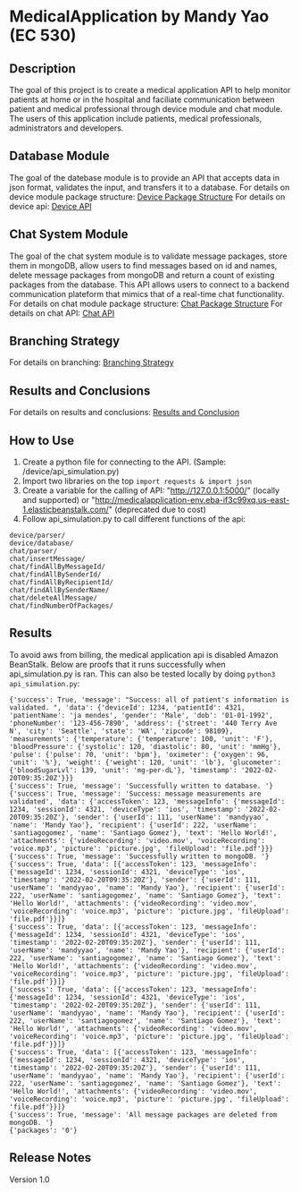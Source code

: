 # MedicalApplication by Mandy Yao (EC 530)
## Description
The goal of this project is to create a medical application API to help monitor patients at home or in the hospital and faciliate communication between patient and medical professional through device module and chat module. The users of this application include patients, medical professionals, administrators and developers.  


## Database Module
The goal of the datebase module is to provide an API that accepts data in json format, validates the input, and transfers it to a database. 
For details on device module package structure: [Device Package Structure](https://github.com/myaoo18/MedicalApplication/wiki/Device-Package-Structure)
For details on device api: [Device API](https://github.com/myaoo18/MedicalApplication/wiki/Device-API)

## Chat System Module
The goal of the chat system module is to validate message packages, store them in mongoDB, allow users to find messages based on id and names, delete message packages from mongoDB and return a count of existing packages from the database. This API allows users to connect to a backend communication plateform that mimics that of a real-time chat functionality.
For details on chat module package structure: [Chat Package Structure](https://github.com/myaoo18/MedicalApplication/wiki/Device-Package-Structure)
For details on chat API: [Chat API](https://github.com/myaoo18/MedicalApplication/wiki/Chat-API)

## Branching Strategy
For details on branching: [Branching Strategy](https://github.com/myaoo18/MedicalApplication/wiki/Branching-Strategy)

## Results and Conclusions
For details on results and conclusions: [Results and Conclusion](https://github.com/myaoo18/MedicalApplication/wiki/Results-and-Conclusion)


## How to Use
1) Create a python file for connecting to the API. (Sample: /device/api_simulation.py)
2) Import two libraries on the top
```import requests & import json```
3) Create a variable for the calling of API: "http://127.0.0.1:5000/" (locally and supported) or "http://medicalapplication-env.eba-if3c99xq.us-east-1.elasticbeanstalk.com/" (deprecated due to cost)
4) Follow api_simulation.py to call different functions of the api: 
```
device/parser/
device/database/
chat/parser/
chat/insertMessage/
chat/findAllByMessageId/
chat/findAllBySenderId/
chat/findAllByRecipientId/
chat/findAllBySenderName/
chat/deleteAllMessage/
chat/findNumberOfPackages/
```


## Results
To avoid aws from billing, the medical application api is disabled Amazon BeanStalk. Below are proofs that it runs successfully when api_simulation.py is ran. This can also be tested locally by doing ```python3 api_simulation.py```:

```
{'success': True, 'message': "Success: all of patient's information is validated. ", 'data': {'deviceId': 1234, 'patientId': 4321, 'patientName': 'ja mendes', 'gender': 'Male', 'dob': '01-01-1992', 'phoneNumber': '123-456-7890', 'address': {'street': '440 Terry Ave N', 'city': 'Seattle', 'state': 'WA', 'zipcode': 98109}, 'measurements': {'temperature': {'temperature': 100, 'unit': 'F'}, 'bloodPressure': {'systolic': 120, 'diastolic': 80, 'unit': 'mmHg'}, 'pulse': {'pulse': 70, 'unit': 'bpm'}, 'oximeter': {'oxygen': 96, 'unit': '%'}, 'weight': {'weight': 120, 'unit': 'lb'}, 'glucometer': {'bloodSugarLvl': 139, 'unit': 'mg-per-dL'}, 'timestamp': '2022-02-20T09:35:20Z'}}}
{'success': True, 'message': 'Successfully written to database. '}
{'success': True, 'message': 'Success: message measurements are validated', 'data': {'accessToken': 123, 'messageInfo': {'messageId': 1234, 'sessionId': 4321, 'deviceType': 'ios', 'timestamp': '2022-02-20T09:35:20Z'}, 'sender': {'userId': 111, 'userName': 'mandyyao', 'name': 'Mandy Yao'}, 'recipient': {'userId': 222, 'userName': 'santiagogomez', 'name': 'Santiago Gomez'}, 'text': 'Hello World!', 'attachments': {'videoRecording': 'video.mov', 'voiceRecording': 'voice.mp3', 'picture': 'picture.jpg', 'fileUpload': 'file.pdf'}}}
{'success': True, 'message': 'Successfully written to mongoDB. '}
{'success': True, 'data': [{'accessToken': 123, 'messageInfo': {'messageId': 1234, 'sessionId': 4321, 'deviceType': 'ios', 'timestamp': '2022-02-20T09:35:20Z'}, 'sender': {'userId': 111, 'userName': 'mandyyao', 'name': 'Mandy Yao'}, 'recipient': {'userId': 222, 'userName': 'santiagogomez', 'name': 'Santiago Gomez'}, 'text': 'Hello World!', 'attachments': {'videoRecording': 'video.mov', 'voiceRecording': 'voice.mp3', 'picture': 'picture.jpg', 'fileUpload': 'file.pdf'}}]}
{'success': True, 'data': [{'accessToken': 123, 'messageInfo': {'messageId': 1234, 'sessionId': 4321, 'deviceType': 'ios', 'timestamp': '2022-02-20T09:35:20Z'}, 'sender': {'userId': 111, 'userName': 'mandyyao', 'name': 'Mandy Yao'}, 'recipient': {'userId': 222, 'userName': 'santiagogomez', 'name': 'Santiago Gomez'}, 'text': 'Hello World!', 'attachments': {'videoRecording': 'video.mov', 'voiceRecording': 'voice.mp3', 'picture': 'picture.jpg', 'fileUpload': 'file.pdf'}}]}
{'success': True, 'data': [{'accessToken': 123, 'messageInfo': {'messageId': 1234, 'sessionId': 4321, 'deviceType': 'ios', 'timestamp': '2022-02-20T09:35:20Z'}, 'sender': {'userId': 111, 'userName': 'mandyyao', 'name': 'Mandy Yao'}, 'recipient': {'userId': 222, 'userName': 'santiagogomez', 'name': 'Santiago Gomez'}, 'text': 'Hello World!', 'attachments': {'videoRecording': 'video.mov', 'voiceRecording': 'voice.mp3', 'picture': 'picture.jpg', 'fileUpload': 'file.pdf'}}]}
{'success': True, 'data': [{'accessToken': 123, 'messageInfo': {'messageId': 1234, 'sessionId': 4321, 'deviceType': 'ios', 'timestamp': '2022-02-20T09:35:20Z'}, 'sender': {'userId': 111, 'userName': 'mandyyao', 'name': 'Mandy Yao'}, 'recipient': {'userId': 222, 'userName': 'santiagogomez', 'name': 'Santiago Gomez'}, 'text': 'Hello World!', 'attachments': {'videoRecording': 'video.mov', 'voiceRecording': 'voice.mp3', 'picture': 'picture.jpg', 'fileUpload': 'file.pdf'}}]}
{'success': True, 'message': 'All message packages are deleted from mongoDB. '}
{'packages': '0'} 
```


## Release Notes 
Version 1.0
